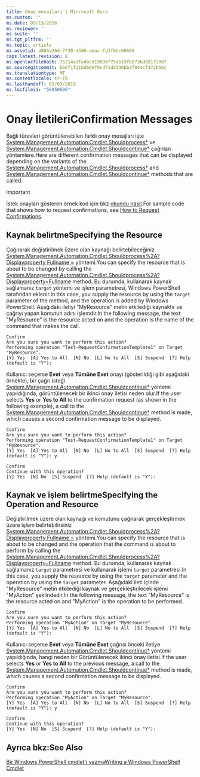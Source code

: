 ```yaml
---
title: Onay mesajları | Microsoft Docs
ms.custom: ''
ms.date: 09/13/2016
ms.reviewer: ''
ms.suite: ''
ms.tgt_pltfrm: ''
ms.topic: article
ms.assetid: a886a26d-7730-4586-aeac-fd3f0bc60b88
caps.latest.revision: 8
ms.openlocfilehash: 75214a3fe4bc019836f75db19fb873bd081f200f
ms.sourcegitcommit: b6871f21bd666f9cd71dd336bb3f844cf472b56c
ms.translationtype: MT
ms.contentlocale: tr-TR
ms.lasthandoff: 02/03/2019
ms.locfileid: "56850606"
---
```

# <a name="confirmation-messages"></a><span data-ttu-id="6022e-102">Onay İletileri</span><span class="sxs-lookup"><span data-stu-id="6022e-102">Confirmation Messages</span></span>

<span data-ttu-id="6022e-103">Bağlı türevleri görüntülenebilen farklı onay mesajları işte [System.Management.Automation.Cmdlet.Shouldprocess\*](/dotnet/api/System.Management.Automation.Cmdlet.ShouldProcess) ve [ System.Management.Automation.Cmdlet.Shouldcontinue\*](/dotnet/api/System.Management.Automation.Cmdlet.ShouldContinue) çağrılan yöntemlere.</span><span class="sxs-lookup"><span data-stu-id="6022e-103">Here are different confirmation messages that can be displayed depending on the variants of the [System.Management.Automation.Cmdlet.Shouldprocess\*](/dotnet/api/System.Management.Automation.Cmdlet.ShouldProcess) and [System.Management.Automation.Cmdlet.Shouldcontinue\*](/dotnet/api/System.Management.Automation.Cmdlet.ShouldContinue) methods that are called.</span></span>

> [!IMPORTANT]
> <span data-ttu-id="6022e-104">İstek onayları gösteren örnek kod için bkz [okundu nasıl](./how-to-request-confirmations.md).</span><span class="sxs-lookup"><span data-stu-id="6022e-104">For sample code that shows how to request confirmations, see [How to Request Confirmations](./how-to-request-confirmations.md).</span></span>

## <a name="specifying-the-resource"></a><span data-ttu-id="6022e-105">Kaynak belirtme</span><span class="sxs-lookup"><span data-stu-id="6022e-105">Specifying the Resource</span></span>

<span data-ttu-id="6022e-106">Çağırarak değiştirilmek üzere olan kaynağı belirtebileceğiniz [System.Management.Automation.Cmdlet.Shouldprocess%2A? Displayproperty Fullname =](/dotnet/api/System.Management.Automation.Cmdlet.ShouldProcess?view=powershellsdk-1.1.0) yöntemi.</span><span class="sxs-lookup"><span data-stu-id="6022e-106">You can specify the resource that is about to be changed by calling the [System.Management.Automation.Cmdlet.Shouldprocess%2A?Displayproperty=Fullname](/dotnet/api/System.Management.Automation.Cmdlet.ShouldProcess?view=powershellsdk-1.1.0) method.</span></span> <span data-ttu-id="6022e-107">Bu durumda, kullanarak kaynak sağlamanız `target` yöntemi ve işlem parametresi, Windows PowerShell tarafından eklenir.</span><span class="sxs-lookup"><span data-stu-id="6022e-107">In this case, you supply the resource by using the `target` parameter of the method, and the operation is added by Windows PowerShell.</span></span> <span data-ttu-id="6022e-108">Aşağıdaki iletiyi "MyResource" metin etkilediği kaynaktır ve çağrıyı yapan komutun adını işlemdir.</span><span class="sxs-lookup"><span data-stu-id="6022e-108">In the following message, the text "MyResource" is the resource acted on and the operation is the name of the command that makes the call.</span></span>

```output
Confirm
Are you sure you want to perform this action?
Performing operation "Test-RequestConfirmationTemplate1" on Target "MyResource".
[Y] Yes  [A] Yes to All  [N] No  [L] No to All  [S] Suspend  [?] Help (default is "Y"):
```

<span data-ttu-id="6022e-109">Kullanıcı seçerse **Evet** veya **Tümüne Evet** onayı (gösterildiği gibi aşağıdaki örnekte), bir çağrı isteği [System.Management.Automation.Cmdlet.Shouldcontinue\*](/dotnet/api/System.Management.Automation.Cmdlet.ShouldContinue) yöntemi yapıldığında, görüntülenecek bir ikinci onay iletisi neden olur.</span><span class="sxs-lookup"><span data-stu-id="6022e-109">If the user selects **Yes** or **Yes to All** to the confirmation request (as shown in the following example), a call to the [System.Management.Automation.Cmdlet.Shouldcontinue\*](/dotnet/api/System.Management.Automation.Cmdlet.ShouldContinue) method is made, which causes a second confirmation message to be displayed.</span></span>

```output
Confirm
Are you sure you want to perform this action?
Performing operation "Test-RequestConfirmationTemplate1" on Target "MyResource".
[Y] Yes  [A] Yes to All  [N] No  [L] No to All  [S] Suspend  [?] Help (default is "Y"): y

Confirm
Continue with this operation?
[Y] Yes  [N] No  [S] Suspend  [?] Help (default is "Y"):
```

## <a name="specifying-the-operation-and-resource"></a><span data-ttu-id="6022e-110">Kaynak ve işlem belirtme</span><span class="sxs-lookup"><span data-stu-id="6022e-110">Specifying the Operation and Resource</span></span>

<span data-ttu-id="6022e-111">Değiştirilmek üzere olan kaynağı ve komutunu çağırarak gerçekleştirmek üzere işlem belirtebilirsiniz [System.Management.Automation.Cmdlet.Shouldprocess%2A? Displayproperty Fullname =](/dotnet/api/System.Management.Automation.Cmdlet.ShouldProcess?view=powershellsdk-1.1.0) yöntemi.</span><span class="sxs-lookup"><span data-stu-id="6022e-111">You can specify the resource that is about to be changed and the operation that the command is about to perform by calling the [System.Management.Automation.Cmdlet.Shouldprocess%2A?Displayproperty=Fullname](/dotnet/api/System.Management.Automation.Cmdlet.ShouldProcess?view=powershellsdk-1.1.0) method.</span></span> <span data-ttu-id="6022e-112">Bu durumda, kullanarak kaynak sağlamanız `target` parametresi ve kullanarak işlemi `target` parametresi.</span><span class="sxs-lookup"><span data-stu-id="6022e-112">In this case, you supply the resource by using the `target` parameter and the operation by using the `target` parameter.</span></span> <span data-ttu-id="6022e-113">Aşağıdaki ileti içinde "MyResource" metin etkilediği kaynak ve gerçekleştirilecek işlemi "MyAction" şeklindedir.</span><span class="sxs-lookup"><span data-stu-id="6022e-113">In the following message, the text "MyResource" is the resource acted on and "MyAction" is the operation to be performed.</span></span>

```output
Confirm
Are you sure you want to perform this action?
Performing operation "MyAction" on Target "MyResource".
[Y] Yes  [A] Yes to All  [N] No  [L] No to All  [S] Suspend  [?] Help (default is "Y"):
```

<span data-ttu-id="6022e-114">Kullanıcı seçerse **Evet** veya **Tümüne Evet** çağrısı önceki iletiye [System.Management.Automation.Cmdlet.Shouldcontinue\*](/dotnet/api/System.Management.Automation.Cmdlet.ShouldContinue) yöntemi yapıldığında, hangi neden bir Görüntülenecek ikinci onay iletisi.</span><span class="sxs-lookup"><span data-stu-id="6022e-114">If the user selects **Yes** or **Yes to All** to the previous message, a call to the [System.Management.Automation.Cmdlet.Shouldcontinue\*](/dotnet/api/System.Management.Automation.Cmdlet.ShouldContinue) method is made, which causes a second confirmation message to be displayed.</span></span>

```output
Confirm
Are you sure you want to perform this action?
Performing operation "MyAction" on Target "MyResource".
[Y] Yes  [A] Yes to All  [N] No  [L] No to All  [S] Suspend  [?] Help (default is "Y"): y

Confirm
Continue with this operation?
[Y] Yes  [N] No  [S] Suspend  [?] Help (default is "Y"):
```

## <a name="see-also"></a><span data-ttu-id="6022e-115">Ayrıca bkz:</span><span class="sxs-lookup"><span data-stu-id="6022e-115">See Also</span></span>

[<span data-ttu-id="6022e-116">Bir Windows PowerShell cmdlet'i yazma</span><span class="sxs-lookup"><span data-stu-id="6022e-116">Writing a Windows PowerShell Cmdlet</span></span>](./writing-a-windows-powershell-cmdlet.md)
